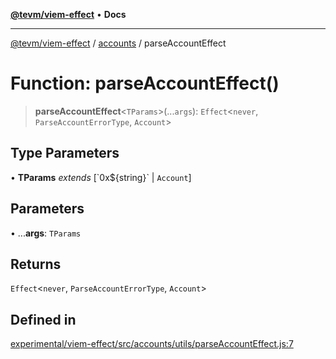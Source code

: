 [**@tevm/viem-effect**](../../README.md) • **Docs**

***

[@tevm/viem-effect](../../modules.md) / [accounts](../README.md) / parseAccountEffect

# Function: parseAccountEffect()

> **parseAccountEffect**\<`TParams`\>(...`args`): `Effect`\<`never`, `ParseAccountErrorType`, `Account`\>

## Type Parameters

• **TParams** *extends* [\`0x$\{string\}\` \| `Account`]

## Parameters

• ...**args**: `TParams`

## Returns

`Effect`\<`never`, `ParseAccountErrorType`, `Account`\>

## Defined in

[experimental/viem-effect/src/accounts/utils/parseAccountEffect.js:7](https://github.com/evmts/tevm-monorepo/blob/main/experimental/viem-effect/src/accounts/utils/parseAccountEffect.js#L7)
